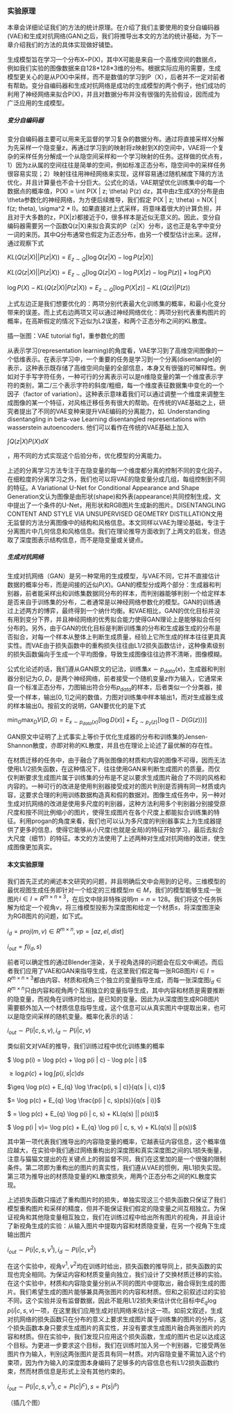 ### 实验原理

本章会详细论证我们的方法的统计原理。在介绍了我们主要使用的变分自编码器(VAE)和生成对抗网络(GAN)之后，我们将推导出本文的方法的统计基础，为下一章介绍我们的方法的具体实现做好铺垫。

生成模型旨在学习一个分布X~P(X)，其中X可能是来自一个高维空间的数据点，例如我们实验的图像数据来自128\*128\*3维的分布。根据实际应用的需要，生成模型更关心的是从P(X)中采样，而不是数值的学习到P（X），后者并不一定对前者有帮助。变分自编码器和生成对抗网络是成功的生成模型的两个例子，他们成功的利用了神经网络来拟合P(X)，并且对数据分布并没有很强的先验假设，因而成为广泛应用的生成模型。

##### 变分自编码器

变分自编码器主要可以用来无监督的学习复杂的数据分布。通过将直接采样X分解为先采样一个隐变量z，再通过学习到的映射将z映射到X的空间中，VAE将一个复杂的采样任务分解成一个从隐空间采样和一个学习映射的任务。这样做的优点有，1）因为z从属的空间往往是简单的空间，例如标准正态分布，隐空间中的采样任务很容易实现；2）映射往往用神经网络来实现，这样容易通过随机梯度下降的方法优化，并且计算量也不会十分巨大。公式化的话，VAE期望优化训练集中的每一个数据点的概率值，P(X) = \int P(X | z; \theta) P(z) dz，其中由z生成X的分布是由\theta参数化的神经网络，为方便后续推导，我们假定 P(X | z; \theta) = N(X | f(z; theta), \sigma^2 \* I)。如果直接对上式采样，将意味着很大的计算负担，并且对于大多数的z，P(X|z)都接近于0，很多样本是近似无意义的。因此，变分自编码器需要另一个函数Q(z|X)来拟合真实的P（z|X）分布，这也正是名字中变分一词的来历。其中Q分布通常也假定为正态分布，由另一个模型估计出来。这样，通过观察下式

$KL(Q(z|X) ||P(z|X)) = E_{z \sim Q}[\log Q(z|X) - \log P(z | X)]$

$KL(Q(z|X) ||P(z|X)) = E_{z \sim Q}[\log Q(z|X) - \log P(X | z) - \log P(z)] + \log P(X)$

$\log P(X) - KL(Q(z|X) | P(z|X)) = E_{z \sim Q}[\log P(X|z)] - KL(Q(z) | P(z))$

上式左边正是我们想要优化的：两项分别代表最大化训练集的概率，和最小化变分带来的误差。而上式右边两项又可以通过神经网络优化：两项分别代表重构图片的概率，在高斯假定的情况下近似为L2误差，和两个正态分布之间的KL散度。



插一张图：VAE tutorial fig1，重参数化的图



从表示学习(representation learning)的角度看，VAE学习到了高维空间图像的一个低维表示。在表示学习中，一个重要的任务是学习到一个分离(disentangle)的表示，这种表示既存储了高维空间向量的全部信息，本身又有很强的可解释性。例如对于手写字符任务，一种可行的分离表示可以是n维隐变量的第一个维度表示字符的类别，第二/三个表示字符的斜度/粗细，每一个维度表征数据集中变化的一个因子（factor of variation）。这种表示意味着我们可以通过调整一个维度来调整生成图像的某一个特征，对风格迁移任务有很大的帮助。在传统的VAE基础之上，研究者提出了不同的VAE变种来提升VAE编码的分离能力，如. Understanding disentangling in beta-vae Learning disentangled representations with wasserstein autoencoders. 他们可以看作在传统的VAE基础上加入

$\int Q(z|X) P(X) dX$

，用不同的方式实现这个后验分布，优化模型的分离能力。



上述的分离学习方法专注于在隐变量的每一个维度都分离的控制不同的变化因子。在细粒度的分离学习之外，我们也可以将VAE的隐变量分成几组，每组控制到不同的特征。A Variational U-Net for Conditional Appearance and Shape Generation文认为图像是由形状(shape)和外表(appearance)共同控制生成，文中提出了一个条件的U-Net，用形状和RGB图片生成新的图片。DISENTANGLING CONTENT AND STYLE VIA UNSUPERVISED GEOMETRY DISTILLATION文用无监督的方法分离图像中的结构和风格信息。本文同样以VAE为理论基础，专注于分离图片中几何信息和风格信息。我们在理论推导方面收到了上两文的启发，但选取了深度图表示结构信息，而不是隐变量或关键点。



##### 生成对抗网络



生成对抗网络（GAN）是另一种常用的生成模型，与VAE不同，它并不直接估计数据的概率分布，而是间接的近似$P(X)$。GAN的模型分成两个部分：生成器和判别器，前者能采样出和训练集数据同分布的样本，而判别器能够判别一个给定样本是否来自于训练集的分布，二者通常是以神经网络参数化的模型。GAN的训练通过上述两方的博弈，最终得到一个纳什均衡。和VAE相比，GAN的优化目标并没有用到变分下界，并且神经网络的优秀拟合能力使得GAN理论上是能够拟合任何分布的。另外，由于GAN的优化目标是判断训练集的分布和生成器生成的分布是否拟合，对每一个样本从整体上判断生成质量，经验上它所生成的样本往往更具真实性。而VAE由于损失函数中的重构损失往往由L1/2损失函数估计，这种像素级别的损失函数偏向于生成一个平均图像，导致生成图像往往边界不清晰，图像模糊。

公式化论述的话，我们遵从GAN原文的记法，训练集$x \sim p_{data}(x)$，生成器和判别器分别记为$G, D$，是两个神经网络，前者接受一个随机变量$z$作为输入，它通常来自一个标准正态分布，力图输出符合分布$p_{data}$的样本，后者类似一个分类器，接受一个样本，输出$[0, 1]$之间的数值，力图对训练集中样本输出1，而对生成器生成的样本输出0。按前文的说明，GAN要优化的是下式

$\min_{G} \max_{D} V(D, G) = E_{x \sim p_{data}(x)}[\log D(x)] + E_{z \sim p_{z}(z)}[\log (1 - D(G(z)))]$

GAN原文中证明了上式事实上等价于优化生成器的分布和训练集的Jensen-Shannon散度，亦即对称的KL散度，并且也在理论上论述了最优解的存在性。



在材质迁移的任务中，由于融合了两张图像的材质和内容的图像不可得，因而无法使用L1/2损失函数，在这种情况下，往往使用GAN来判断生成图片的质量。而仅仅判断要求生成图片属于训练集的分布是不足以要求生成图片融合了不同的风格和内容的。一种可行的改进是使用判别器接受成对的图片判别是否拥有同一材质或内容，这要求合理的利用训练数据构造真和假的数据对。图像生成任务中，另一种对生成对抗网络的改进是使用多尺度的判别器，这种方法利用多个判别器分别接受原尺度和按不同比例缩小的图片，使得生成图片在各个尺度上都能拟合训练集的特征。利用progan的角度来看，我们也可以认为多尺度的判别器事实上为生成器提供了更多的信息，使得它能够从小尺度(也就是全局)的特征开始学习，最后去拟合大尺度（细节）的特征。本文的方法使用了上述两种对生成对抗网络的改进，使生成图像更加真实。



#### 本文实验原理

我们首先正式的阐述本文研究的问题，并且明确后文中会用到的记号。三维模型的最优视图生成任务即针对一个给定的三维模型$m \in M$，我们的模型能够生成一张图片$i \in I = R^{m \times n \times 3}$，在后文中除非特殊说明$m = n = 128$。我们将这个任务拆解为给定一个视角$v$，将三维模型投影为深度图和给定一个材质$s$，将深度图渲染为RGB图片的问题，如下式。

$i_{d} = proj(m, v) \in R^{m \times n}, vp = [az, el, dist]$

$i_{out} = f(i_{d}, s)$

前者可以确定性的通过Blender渲染，关于视角选择的问题会在后文中阐述。而后者我们应用了VAE和GAN来指导生成，在这里我们假定每一张RGB图片$i \in I = R^{m \times n \times 3}$都由内容、材质和视角三个独立的变量指导生成，而每一张深度图$i_{d} \in R^{m \times n}$只由内容和视角两个互相独立的变量指导生成，其中内容和材质是需要推断的隐变量，而视角在训练时给出，是已知的变量。因此为从深度图生成RGB图片需要额外加入一个材质信息指导生成，这个信息可以从真实图片中提取出来，也可以是隐空间采样的随机变量。概率化表示的话：

$i_{out} \sim P(i | c, s, v), i_{d} \sim P(i | c, v)$

类似前文对VAE的推导，我们训练过程中优化训练集的概率

$ \log p(i) = \log p(c) + \log p(i | c) - \log p(c | i)$

$\geq \log p(c) + \log  \int p(i, s | c) ds$

$\geq \log p(c) + E_{q} \log \frac{p(i, s | c)}{q(s | i, c)}$

$= \log p(c) + E_{q} \log \frac{p(i | c, s)p(s)}{q(s | i)}$

$ = \log p(c) + E_{q} \log p(i | c, s) + KL(q(s) || p(s))$

$ \log p(i | v)= \log p(c) + E_{q} \log p(i | c, s, v) + KL(q(s) || p(s))$

其中第一项代表我们推导出的内容隐变量的概率，它越表征内容信息，这个概率值应越大，在实验中我们通过网络重构出的深度图和真实深度图之间的L1损失衡量，注意与猫猫文提出的在关键点上的弱监督不同，我们在这里加的是一个很强的限制条件。第二项即为重构出的图片的真实性，我们遵从VAE的惯例，用L1损失实现。第三项为推导出的材质隐变量的KL散度损失，用两个正态分布之间的KL散度实现。

上述损失函数只描述了重构图片时的损失，单独实现这三个损失函数只保证了我们模型重构图片和采样的精度，但并不能保证我们假定的隐变量之间互相独立。为保证视角和其他隐变量相互独立，我们在训练过程中给出所有图片的视角，并且设计了新视角生成的实验：从输入图片中提取内容和材质隐变量，在另一个视角下生成输出图片

$i_{out} \sim P(i | c, s, v^{1}), i_{d} \sim P(i | c, v^{2})$

在这个实验中，视角$v^{1}, v^{2}$均在训练时给出，损失函数的推导同上，损失函数的实现也完全相同。为保证内容和材质变量向独立，我们设计了交换材质迁移的实验。在这个实验中，材质和内容隐变量分别从不同的图片中提取出，融合得到生成的图片。我们希望生成的图片能够兼具两张图片的内容和材质。但和之前叙述过的实验不同，这个实验并没有监督数据，因此不能用L1/2损失来估计优化目标中$E_{q} \log p(i | c, s, v)$一项，在这里我们应用生成对抗网络来估计这一项。如前文叙述，生成对抗网络的损失函数只在分布的意义上要求生成图片属于训练集的图片的分布，这个损失函数本身只要求生成图片的真实性，并没有要求生成图片融合两张图片的内容和材质。但在实验中，我们发现只应用这个损失函数，生成的图片也足以达成这个目标。为更进一步要求这个目标，我们在训练时加入另一个判别器，它接受两张图片作为输入，判别这两张图片是否具有同一材质。对内容隐变量不需加入这个约束项，因为作为输入的深度图本身编码了足够多的内容信息也有L1/2损失函数约束，然而材质信息是形式上没有其他约束的。

$i_{out} \sim P(i | c, s, v^{1}), c = P(c | i^{c}), s = P(s | i^{s})$



（插几个图）


